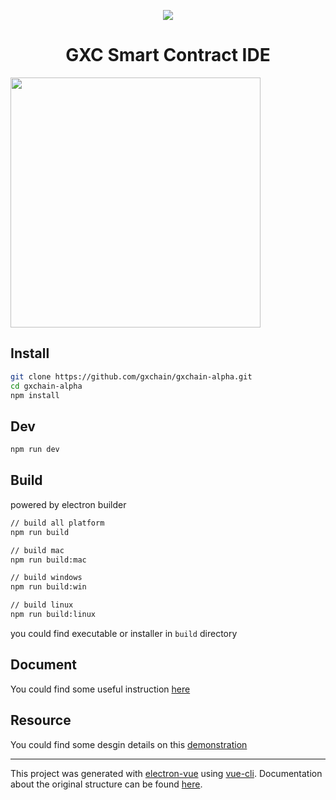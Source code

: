 <p align="center">
    <img src="./static/icon.png">
</p>
<h1 align="center">GXC Smart Contract IDE</h1>

<img width="400px" src='https://raw.githubusercontent.com/gxchain/gxips/master/assets/images/task-ide.png'/>

## Install
```bash
git clone https://github.com/gxchain/gxchain-alpha.git
cd gxchain-alpha
npm install
```

## Dev
```bash
npm run dev
```

## Build
powered by electron builder
```bash
// build all platform
npm run build

// build mac
npm run build:mac

// build windows
npm run build:win

// build linux
npm run build:linux
```

you could find executable or installer in `build` directory

## Document
You could find some useful instruction [here](https://github.com/gxchain/Technical-Documents/blob/master/gxchain_contract_start.md)

## Resource
You could find some desgin details on this [demonstration](https://slides.com/jaredliu/deck/)



---

This project was generated with [electron-vue](https://github.com/SimulatedGREG/electron-vue) using [vue-cli](https://github.com/vuejs/vue-cli). Documentation about the original structure can be found [here](https://simulatedgreg.gitbooks.io/electron-vue/content/index.html).
